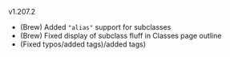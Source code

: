 v1.207.2

- (Brew) Added `"alias"` support for subclasses
- (Brew) Fixed display of subclass fluff in Classes page outline
- (Fixed typos/added tags)/added tags)
